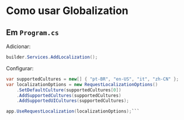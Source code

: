 
# Como usar Globalization

## Em `Program.cs`

Adicionar:
```csharp 
builder.Services.AddLocalization();
```

Configurar:
``` csharp
var supportedCultures = new[] { "pt-BR", "en-US", "it", "zh-CN" };
var localizationOptions = new RequestLocalizationOptions()
    .SetDefaultCulture(supportedCultures[0])
    .AddSupportedCultures(supportedCultures)
    .AddSupportedUICultures(supportedCultures);

app.UseRequestLocalization(localizationOptions);```



